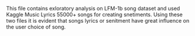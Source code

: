 
This file contains exloratory analysis on LFM-1b song dataset and used Kaggle Music Lyrics 55000+ songs for creating snetiments.
Using these two files it is evident that songs lyrics or senitment have great influence on the user choice of song. 
